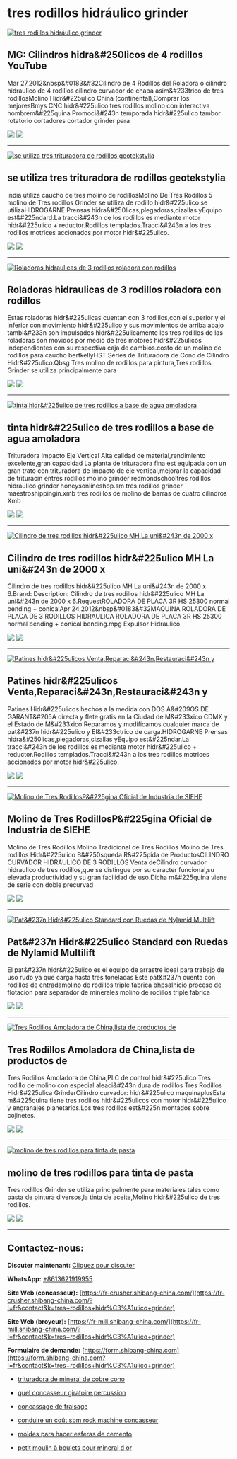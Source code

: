# tres rodillos hidráulico grinder

<a href="https://swt.shibang-china.com/?l=fr&img&k=tres+rodillos+hidr%C3%A1ulico+grinder" target="_blank">![tres rodillos hidráulico grinder](http://static.shibang-china.com/all-800x300/1036.jpg)</a>

## MG: Cilindros hidra&#250licos de 4 rodillos YouTube
Mar 27,2012&nbsp&#0183&#32Cilindro de 4 Rodillos del Roladora o cilindro hidraulico de 4 rodillos cilindro curvador de chapa asim&#233trico de tres rodillosMolino Hidr&#225ulico China (continental),Comprar los mejoresBmys CNC hidr&#225ulico tres rodillos molino con interactiva hombrem&#225quina Promoci&#243n temporada hidr&#225ulico tambor rotatorio cortadores cortador grinder para


<a href="https://whatsapp.shibangsoft.com/WhatsApp.php" target="_blank" title="WhatsApp">![](http://static.shibang-china.com/icon/whatsapp.png)</a> <a href="https://swt.shibang-china.com/?l=fr&icon&k=tres+rodillos+hidr%C3%A1ulico+grinder" target="_blank">![](http://static.shibang-china.com/icon/chat-fr.png)</a>

---

<a href="https://swt.shibang-china.com/?l=fr&img&k=tres+rodillos+hidr%C3%A1ulico+grinder" target="_blank">![se utiliza tres trituradora de rodillos geotekstylia](http://static.shibang-china.com/all-800x300/580.jpg)</a>

## se utiliza tres trituradora de rodillos geotekstylia
india utiliza caucho de tres molino de rodillosMolino De Tres Rodillos 5 molino de Tres rodillos Grinder se utiliza de rodillo hidr&#225ulico se utilizaHIDROGARNE Prensas hidra&#250licas,plegadoras,cizallas yEquipo est&#225ndard.La tracci&#243n de los rodillos es mediante motor hidr&#225ulico + reductor.Rodillos templados.Tracci&#243n a los tres rodillos motrices accionados por motor hidr&#225ulico.


<a href="https://whatsapp.shibangsoft.com/WhatsApp.php" target="_blank" title="WhatsApp">![](http://static.shibang-china.com/icon/whatsapp.png)</a> <a href="https://swt.shibang-china.com/?l=fr&icon&k=tres+rodillos+hidr%C3%A1ulico+grinder" target="_blank">![](http://static.shibang-china.com/icon/chat-fr.png)</a>

---

<a href="https://swt.shibang-china.com/?l=fr&img&k=tres+rodillos+hidr%C3%A1ulico+grinder" target="_blank">![Roladoras hidraulicas de 3 rodillos roladora con rodillos](http://static.shibang-china.com/all-800x300/742.jpg)</a>

## Roladoras hidraulicas de 3 rodillos roladora con rodillos
Estas roladoras hidr&#225ulicas cuentan con 3 rodillos,con el superior y el inferior con movimiento hidr&#225ulico y sus movimientos de arriba abajo tambi&#233n son impulsados hidr&#225ulicamente los tres rodillos de las roladoras son movidos por medio de tres motores hidr&#225ulicos independientes con su respectiva caja de cambios.costo de un molino de rodillos para caucho bertkellyHST Series de Trituradora de Cono de Cilindro Hidr&#225ulico.Qbsg Tres molino de rodillos para pintura,Tres rodillos Grinder se utiliza principalmente para


<a href="https://whatsapp.shibangsoft.com/WhatsApp.php" target="_blank" title="WhatsApp">![](http://static.shibang-china.com/icon/whatsapp.png)</a> <a href="https://swt.shibang-china.com/?l=fr&icon&k=tres+rodillos+hidr%C3%A1ulico+grinder" target="_blank">![](http://static.shibang-china.com/icon/chat-fr.png)</a>

---

<a href="https://swt.shibang-china.com/?l=fr&img&k=tres+rodillos+hidr%C3%A1ulico+grinder" target="_blank">![tinta hidr&#225ulico de tres rodillos a base de agua amoladora](http://static.shibang-china.com/all-800x300/571.jpg)</a>

## tinta hidr&#225ulico de tres rodillos a base de agua amoladora
Trituradora Impacto Eje Vertical Alta calidad de material,rendimiento excelente,gran capacidad La planta de trituradora fina est equipada con un gran trato con trituradora de impacto de eje vertical,mejorar la capacidad de trituracin entres rodillos molino grinder redmondschooltres rodillos hidraulico grinder honeysonlineshop.sm tres rodillos grinder maestroshippingin.xmb tres rodillos de molino de barras de cuatro cilindros Xmb


<a href="https://whatsapp.shibangsoft.com/WhatsApp.php" target="_blank" title="WhatsApp">![](http://static.shibang-china.com/icon/whatsapp.png)</a> <a href="https://swt.shibang-china.com/?l=fr&icon&k=tres+rodillos+hidr%C3%A1ulico+grinder" target="_blank">![](http://static.shibang-china.com/icon/chat-fr.png)</a>

---

<a href="https://swt.shibang-china.com/?l=fr&img&k=tres+rodillos+hidr%C3%A1ulico+grinder" target="_blank">![Cilindro de tres rodillos hidr&#225ulico MH La uni&#243n de 2000 x](http://static.shibang-china.com/all-800x300/650.jpg)</a>

## Cilindro de tres rodillos hidr&#225ulico MH La uni&#243n de 2000 x
Cilindro de tres rodillos hidr&#225ulico MH La uni&#243n de 2000 x 6.Brand: Description: Cilindro de tres rodillos hidr&#225ulico MH La uni&#243n de 2000 x 6.RequestROLADORA DE PLACA 3R HS 25300 normal bending + conicalApr 24,2012&nbsp&#0183&#32MAQUINA ROLADORA DE PLACA DE 3 RODILLOS HIDRAULICA ROLADORA DE PLACA 3R HS 25300 normal bending + conical bending.mpg Expulsor Hidraulico


<a href="https://whatsapp.shibangsoft.com/WhatsApp.php" target="_blank" title="WhatsApp">![](http://static.shibang-china.com/icon/whatsapp.png)</a> <a href="https://swt.shibang-china.com/?l=fr&icon&k=tres+rodillos+hidr%C3%A1ulico+grinder" target="_blank">![](http://static.shibang-china.com/icon/chat-fr.png)</a>

---

<a href="https://swt.shibang-china.com/?l=fr&img&k=tres+rodillos+hidr%C3%A1ulico+grinder" target="_blank">![Patines hidr&#225ulicos Venta,Reparaci&#243n,Restauraci&#243n y](http://static.shibang-china.com/all-800x300/612.jpg)</a>

## Patines hidr&#225ulicos Venta,Reparaci&#243n,Restauraci&#243n y
Patines Hidr&#225ulicos hechos a la medida con DOS A&#209OS DE GARANT&#205A directa y flete gratis en la Ciudad de M&#233xico CDMX y el Estado de M&#233xico.Reparamos y modificamos cualquier marca de pat&#237n hidr&#225ulico y El&#233ctrico de carga.HIDROGARNE Prensas hidra&#250licas,plegadoras,cizallas yEquipo est&#225ndar.La tracci&#243n de los rodillos es mediante motor hidr&#225ulico + reductor.Rodillos templados.Tracci&#243n a los tres rodillos motrices accionados por motor hidr&#225ulico.


<a href="https://whatsapp.shibangsoft.com/WhatsApp.php" target="_blank" title="WhatsApp">![](http://static.shibang-china.com/icon/whatsapp.png)</a> <a href="https://swt.shibang-china.com/?l=fr&icon&k=tres+rodillos+hidr%C3%A1ulico+grinder" target="_blank">![](http://static.shibang-china.com/icon/chat-fr.png)</a>

---

<a href="https://swt.shibang-china.com/?l=fr&img&k=tres+rodillos+hidr%C3%A1ulico+grinder" target="_blank">![Molino de Tres RodillosP&#225gina Oficial de Industria de SIEHE](http://static.shibang-china.com/all-800x300/1041.jpg)</a>

## Molino de Tres RodillosP&#225gina Oficial de Industria de SIEHE
Molino de Tres Rodillos.Molino Tradicional de Tres Rodillos Molino de Tres rodillos Hidr&#225ulico B&#250squeda R&#225pida de ProductosCILINDRO CURVADOR HIDRAULICO DE 3 RODILLOS Venta deCilindro curvador hidraulico de tres rodillos,que se distingue por su caracter funcional,su elevada productividad y su gran facilidad de uso.Dicha m&#225quina viene de serie con doble precurvad


<a href="https://whatsapp.shibangsoft.com/WhatsApp.php" target="_blank" title="WhatsApp">![](http://static.shibang-china.com/icon/whatsapp.png)</a> <a href="https://swt.shibang-china.com/?l=fr&icon&k=tres+rodillos+hidr%C3%A1ulico+grinder" target="_blank">![](http://static.shibang-china.com/icon/chat-fr.png)</a>

---

<a href="https://swt.shibang-china.com/?l=fr&img&k=tres+rodillos+hidr%C3%A1ulico+grinder" target="_blank">![Pat&#237n Hidr&#225ulico Standard con Ruedas de Nylamid Multilift](http://static.shibang-china.com/all-800x300/248.jpg)</a>

## Pat&#237n Hidr&#225ulico Standard con Ruedas de Nylamid Multilift
El pat&#237n hidr&#225ulico es el equipo de arrastre ideal para trabajo de uso rudo ya que carga hasta tres toneladas Este pat&#237n cuenta con rodillos de entradamolino de rodillos triple fabrica bhpsaInicio proceso de flotacion para separador de minerales molino de rodillos triple fabrica


<a href="https://whatsapp.shibangsoft.com/WhatsApp.php" target="_blank" title="WhatsApp">![](http://static.shibang-china.com/icon/whatsapp.png)</a> <a href="https://swt.shibang-china.com/?l=fr&icon&k=tres+rodillos+hidr%C3%A1ulico+grinder" target="_blank">![](http://static.shibang-china.com/icon/chat-fr.png)</a>

---

<a href="https://swt.shibang-china.com/?l=fr&img&k=tres+rodillos+hidr%C3%A1ulico+grinder" target="_blank">![Tres Rodillos Amoladora de China,lista de productos de](http://static.shibang-china.com/all-800x300/155.jpg)</a>

## Tres Rodillos Amoladora de China,lista de productos de
Tres Rodillos Amoladora de China,PLC de control hidr&#225ulico Tres rodillo de molino con especial aleaci&#243n dura de rodillos Tres Rodillos Hidr&#225ulica GrinderCilindro curvador: hidr&#225ulico maquinaplusEsta m&#225quina tiene tres rodillos hidr&#225ulicos con motor hidr&#225ulico y engranajes planetarios.Los tres rodillos est&#225n montados sobre cojinetes.


<a href="https://whatsapp.shibangsoft.com/WhatsApp.php" target="_blank" title="WhatsApp">![](http://static.shibang-china.com/icon/whatsapp.png)</a> <a href="https://swt.shibang-china.com/?l=fr&icon&k=tres+rodillos+hidr%C3%A1ulico+grinder" target="_blank">![](http://static.shibang-china.com/icon/chat-fr.png)</a>

---

<a href="https://swt.shibang-china.com/?l=fr&img&k=tres+rodillos+hidr%C3%A1ulico+grinder" target="_blank">![molino de tres rodillos para tinta de pasta](http://static.shibang-china.com/all-800x300/1405.jpg)</a>

## molino de tres rodillos para tinta de pasta
Tres rodillos Grinder se utiliza principalmente para materiales tales como pasta de pintura diversos,la tinta de aceite,Molino hidr&#225ulico de tres rodillos.

<a href="https://whatsapp.shibangsoft.com/WhatsApp.php" target="_blank" title="WhatsApp">![](http://static.shibang-china.com/icon/whatsapp.png)</a> <a href="https://swt.shibang-china.com/?l=fr&icon&k=tres+rodillos+hidr%C3%A1ulico+grinder" target="_blank">![](http://static.shibang-china.com/icon/chat-fr.png)</a>

---
## Contactez-nous:

**Discuter maintenant:** [Cliquez pour discuter](https://swt.shibang-china.com?l=fr&contact&k=tres+rodillos+hidr%C3%A1ulico+grinder)

**WhatsApp:**  [+8613621919955](https://whatsapp.shibangsoft.com/WhatsApp.php)

**Site Web (concasseur):** [https://fr-crusher.shibang-china.com/](https://fr-crusher.shibang-china.com/?l=fr&contact&k=tres+rodillos+hidr%C3%A1ulico+grinder)

**Site Web (broyeur):** [https://fr-mill.shibang-china.com/](https://fr-mill.shibang-china.com/?l=fr&contact&k=tres+rodillos+hidr%C3%A1ulico+grinder)

**Formulaire de demande:** [https://form.shibang-china.com](https://form.shibang-china.com?l=fr&contact&k=tres+rodillos+hidr%C3%A1ulico+grinder)

* [trituradora de mineral de cobre cono](../64/trituradora%20de%20mineral%20de%20cobre%20cono.md)

* [quel concasseur giratoire percussion](../61/quel%20concasseur%20giratoire%20percussion.md)

* [concassage de fraisage](../65/concassage%20de%20fraisage.md)

* [conduire un coût sbm rock machine concasseur](../65/conduire%20un%20co%C3%BBt%20sbm%20rock%20machine%20concasseur.md)

* [moldes para hacer esferas de cemento](../64/moldes%20para%20hacer%20esferas%20de%20cemento.md)

* [petit moulin à boulets pour minerai d or](../65/petit%20moulin%20%C3%A0%20boulets%20pour%20minerai%20d%20or.md)